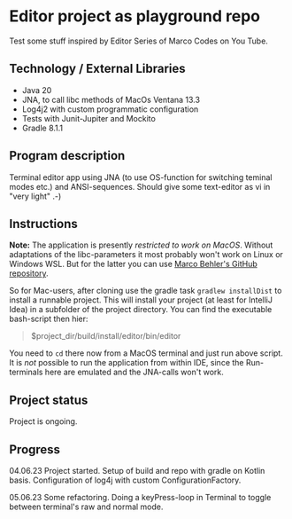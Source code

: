 # Editor project as playground repo

Test some stuff inspired by Editor Series of Marco Codes on You Tube.

## Technology / External Libraries

- Java 20
- JNA, to call libc methods of MacOs Ventana 13.3
- Log4j2 with custom programmatic configuration
- Tests with Junit-Jupiter and Mockito
- Gradle 8.1.1

## Program description

Terminal editor app using JNA (to use OS-function for switching teminal modes etc.) and ANSI-sequences. 
Should give some text-editor as vi in "very light" .-)

## Instructions

**Note:** The application is presently *restricted to work on MacOS*. Without adaptations of the libc-parameters
it most probably won't work on Linux or Windows WSL. But for the latter you can use
[Marco Behler's GitHub repository](https://github.com/marcobehlerjetbrains/text-editor).

So for Mac-users, after cloning use the gradle task
`gradlew installDist`
to install a runnable project. This will install your project (at least for IntelliJ Idea) in a subfolder of the
project directory. You can find the executable bash-script then hier:
> $project_dir/build/install/editor/bin/editor

You need to `cd` there now from a MacOS terminal and just run above script. It is _not_ possible to run the application from
within IDE, since the Run-terminals here are emulated and the JNA-calls won't work.

## Project status

Project is ongoing.

[//]: # (Project was completed on 14.05.23.)

## Progress

04.06.23 Project started. Setup of build and repo with gradle on Kotlin basis. Configuration of log4j with
custom ConfigurationFactory.

05.06.23 Some refactoring. Doing a keyPress-loop in Terminal to toggle between terminal's raw and normal mode.
